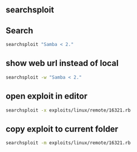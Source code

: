 ## searchsploit

## Search

```bash
searchsploit "Samba < 2."
```

## show web url instead of local

```bash
searchsploit -w "Samba < 2."
```

## open exploit in editor

```bash
searchsploit -x exploits/linux/remote/16321.rb
```

## copy exploit to current folder

```bash
searchsploit -m exploits/linux/remote/16321.rb
```
